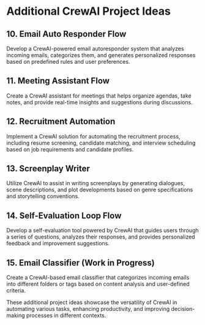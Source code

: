 # Additional CrewAI Project Ideas

## 10. Email Auto Responder Flow
Develop a CrewAI-powered email autoresponder system that analyzes incoming emails, categorizes them, and generates personalized responses based on predefined rules and user preferences.

## 11. Meeting Assistant Flow
Create a CrewAI assistant for meetings that helps organize agendas, take notes, and provide real-time insights and suggestions during discussions.

## 12. Recruitment Automation
Implement a CrewAI solution for automating the recruitment process, including resume screening, candidate matching, and interview scheduling based on job requirements and candidate profiles.

## 13. Screenplay Writer
Utilize CrewAI to assist in writing screenplays by generating dialogues, scene descriptions, and plot developments based on genre specifications and storytelling conventions.

## 14. Self-Evaluation Loop Flow
Develop a self-evaluation tool powered by CrewAI that guides users through a series of questions, analyzes their responses, and provides personalized feedback and improvement suggestions.

## 15. Email Classifier (Work in Progress)
Create a CrewAI-based email classifier that categorizes incoming emails into different folders or tags based on content analysis and user-defined criteria.

These additional project ideas showcase the versatility of CrewAI in automating various tasks, enhancing productivity, and improving decision-making processes in different contexts.